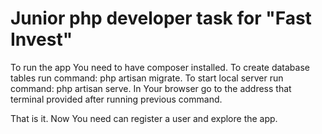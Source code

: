# Junior php developer task for "Fast Invest"

To run the app You need to have composer installed.
To create database tables run command: php artisan migrate.
To start local server run command: php artisan serve.
In Your browser go to the address that terminal provided after running previous command.

That is it. Now You need can register a user and explore the app.
